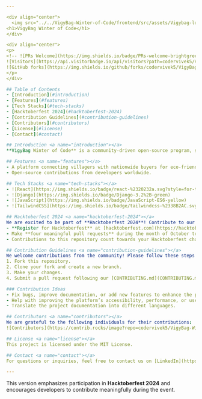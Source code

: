 ```yaml
---

<div align="center">
  <img src="../../VigyBag-Winter-of-Code/frontend/src/assets/Vigybag-logo.png" width="200" alt="Logo">
<h1>VigyBag Winter of Code</h1>
</div>

<div align="center">
<p>
<!-- ![PRs Welcome](https://img.shields.io/badge/PRs-welcome-brightgreen.svg?style=for-the-badge)
![Visitors](https://api.visitorbadge.io/api/visitors?path=codervivek5/VigyBag%20&countColor=%2523263759&style=for-the-badge)
![GitHub forks](https://img.shields.io/github/forks/codervivek5/VigyBag?style=for-the-badge) -->
</p>
</div>

## Table of Contents
- [Introduction](#introduction)
- [Features](#features)
- [Tech Stacks](#tech-stacks)
- [Hacktoberfest 2024](#hacktoberfest-2024)
- [Contribution Guidelines](#contribution-guidelines)
- [Contributors](#contributors)
- [License](#license)
- [Contact](#contact)

## Introduction <a name="introduction"></a>
**VigyBag Winter of Code** is a community-driven open-source program, similar to GSOC and GirlScript Winter of Code, where developers contribute to projects focused on sustainability and e-commerce.

## Features <a name="features"></a>
- A platform connecting villagers with nationwide buyers for eco-friendly products.
- Open-source contributions from developers worldwide.

## Tech Stacks <a name="tech-stacks"></a>
- ![React](https://img.shields.io/badge/react-%2320232a.svg?style=for-the-badge&logo=react&logoColor=%2361DAFB)
- ![Django](https://img.shields.io/badge/Django-3.2%2B-green)
- ![JavaScript](https://img.shields.io/badge/JavaScript-ES6-yellow)
- ![TailwindCSS](https://img.shields.io/badge/tailwindcss-%2338B2AC.svg?style=for-the-badge&logo=tailwind-css&logoColor=white)

## Hacktoberfest 2024 <a name="hacktoberfest-2024"></a>
We are excited to be part of **Hacktoberfest 2024**! Contribute to our open-source projects by making impactful changes, fixing bugs, or creating new features. Here’s how you can participate:
- **Register for Hacktoberfest** at [hacktoberfest.com](https://hacktoberfest.com/).
- Make **four meaningful pull requests** during the month of October to earn your Hacktoberfest swag.
- Contributions to this repository count towards your Hacktoberfest challenge.

## Contribution Guidelines <a name="contribution-guidelines"></a>
We welcome contributions from the community! Please follow these steps to get involved:
1. Fork this repository.
2. Clone your fork and create a new branch.
3. Make your changes.
4. Submit a pull request following our [CONTRIBUTING.md](CONTRIBUTING.md) guidelines.

### Contribution Ideas
- Fix bugs, improve documentation, or add new features to enhance the project.
- Help with improving the platform’s accessibility, performance, or user experience.
- Translate the project documentation into different languages.

## Contributors <a name="contributors"></a>
We are grateful to the following individuals for their contributions:
![Contributors](https://contrib.rocks/image?repo=codervivek5/VigyBag-Winter-of-Code)

## License <a name="license"></a>
This project is licensed under the MIT License.

## Contact <a name="contact"></a>
For questions or inquiries, feel free to contact us on [LinkedIn](https://www.linkedin.com/company/vigybag/) or [Twitter](https://twitter.com/codervivek5/).

---
```


This version emphasizes participation in **Hacktoberfest 2024** and encourages developers to contribute meaningfully during the event.
